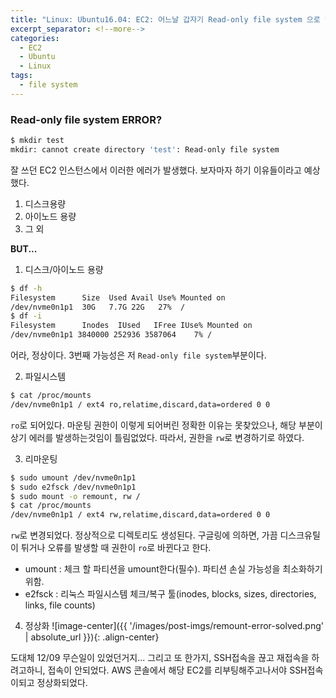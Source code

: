 ```yaml
---
title: "Linux: Ubuntu16.04: EC2: 어느날 갑자기 Read-only file system 으로 변해버렸을때"
excerpt_separator: <!--more-->
categories:
  - EC2
  - Ubuntu
  - Linux
tags: 
  - file system
---
```


### Read-only file system ERROR?
```bash
$ mkdir test
mkdir: cannot create directory 'test': Read-only file system
```
잘 쓰던 EC2 인스턴스에서 이러한 에러가 발생했다. 보자마자 하기 이유들이라고 예상했다.
1. 디스크용량
2. 아이노드 용량
3. 그 외

**BUT...**
1.  디스크/아이노드 용량
```bash
$ df -h
Filesystem      Size  Used Avail Use% Mounted on
/dev/nvme0n1p1  30G   7.7G 22G   27%  /
$ df -i
Filesystem      Inodes  IUsed   IFree IUse% Mounted on
/dev/nvme0n1p1 3840000 252936 3587064    7% /
```
어라, 정상이다.
3번째 가능성은 저 `Read-only file system`부분이다.
<!--more-->

2. 파일시스템
```bash
$ cat /proc/mounts
/dev/nvme0n1p1 / ext4 ro,relatime,discard,data=ordered 0 0
```
`ro`로 되어있다. 마운팅 권한이 이렇게 되어버린 정확한 이유는 못찾았으나, 해당 부분이 상기 에러를 발생하는것임이 틀림없었다.
따라서, 권한을 `rw`로 변경하기로 하였다.

3. 리마운팅
```bash
$ sudo umount /dev/nvme0n1p1
$ sudo e2fsck /dev/nvme0n1p1
$ sudo mount -o remount, rw /
$ cat /proc/mounts
/dev/nvme0n1p1 / ext4 rw,relatime,discard,data=ordered 0 0
```
`rw`로 변경되었다. 정상적으로 디렉토리도 생성된다. 구글링에 의하면, 가끔 디스크유틸이 튀거나 오류를 발생할 때 권한이 `ro`로 바뀐다고 한다.
- umount
: 체크 할 파티션을 umount한다(필수). 파티션 손실 가능성을 최소화하기위함.
- e2fsck
: 리눅스 파일시스템 체크/복구 툴(inodes, blocks, sizes, directories, links, file counts)

4. 정상화
![image-center]({{ '/images/post-imgs/remount-error-solved.png' | absolute_url }}){: .align-center}

도대체 12/09 무슨일이 있었던거지...
그리고 또 한가지, SSH접속을 끊고 재접속을 하려고하니, 접속이 안되었다. AWS 콘솔에서 해당 EC2를 리부팅해주고나서야 SSH접속이되고 정상화되었다.

